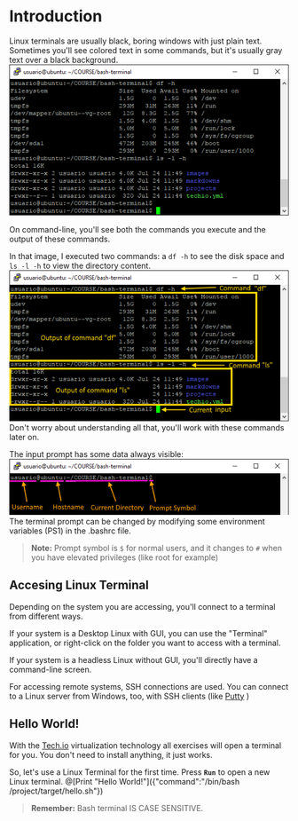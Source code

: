 # Introduction

Linux terminals are usually black, boring windows with just plain text. Sometimes you'll see colored text in some commands, but it's usually gray text over a black background.
![Linux Terminal](/images/terminal0.png)

On command-line, you'll see both the commands you execute and the output of these commands.

In that image, I executed two commands: a `df -h` to see the disk space and `ls -l -h` to view the directory content.
![Linux Terminal](/images/terminal.png)
Don't worry about understanding all that, you'll work with these commands later on.

The input prompt has some data always visible:
![Terminal Prompt](/images/terminalPrompt.png)
The terminal prompt can be changed by modifying some environment variables (PS1) in the .bashrc file.
>**Note:** Prompt symbol is `$` for normal users, and it changes to `#` when you have elevated privileges (like root for example)

## Accesing Linux Terminal

Depending on the system you are accessing, you'll connect to a terminal from different ways.

If your system is a Desktop Linux with GUI, you can use the "Terminal" application, or right-click on the folder you want to access with a terminal.

If your system is a headless Linux without GUI, you'll directly have a command-line screen.

For accessing remote systems, SSH connections are used. You can connect to a Linux server from Windows, too, with SSH clients (like [Putty](http://www.putty.org/) )

## Hello World!

With the [Tech.io](https://tech.io/) virtualization technology all exercises will open a terminal for you. You don't need to install anything, it just works.

So, let's use a Linux Terminal for the first time. Press **`Run`** to open a new Linux terminal.
@[Print "Hello World!"]({"command":"/bin/bash /project/target/hello.sh"})

>**Remember:** Bash terminal IS CASE SENSITIVE. 